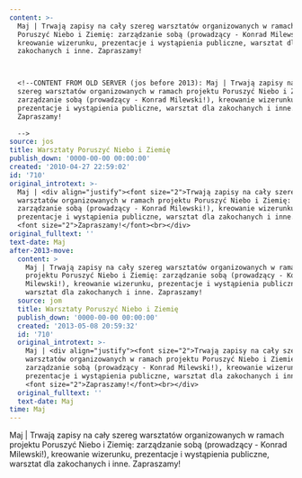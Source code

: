 ```yaml
---
content: >-
  Maj | Trwają zapisy na cały szereg warsztatów organizowanych w ramach projektu
  Poruszyć Niebo i Ziemię: zarządzanie sobą (prowadzący - Konrad Milewski!),
  kreowanie wizerunku, prezentacje i wystąpienia publiczne, warsztat dla
  zakochanych i inne. Zapraszamy!



  <!--CONTENT FROM OLD SERVER (jos before 2013): Maj | Trwają zapisy na cały
  szereg warsztatów organizowanych w ramach projektu Poruszyć Niebo i Ziemię:
  zarządzanie sobą (prowadzący - Konrad Milewski!), kreowanie wizerunku,
  prezentacje i wystąpienia publiczne, warsztat dla zakochanych i inne.
  Zapraszamy!
           
  -->
source: jos
title: Warsztaty Poruszyć Niebo i Ziemię
publish_down: '0000-00-00 00:00:00'
created: '2010-04-27 22:59:02'
id: '710'
original_introtext: >-
  Maj | <div align="justify"><font size="2">Trwają zapisy na cały szereg
  warsztatów organizowanych w ramach projektu Poruszyć Niebo i Ziemię:
  zarządzanie sobą (prowadzący - Konrad Milewski!), kreowanie wizerunku,
  prezentacje i wystąpienia publiczne, warsztat dla zakochanych i inne.</font>
  <font size="2">Zapraszamy!</font><br></div>         
original_fulltext: ''
text-date: Maj
after-2013-move:
  content: >
    Maj | Trwają zapisy na cały szereg warsztatów organizowanych w ramach
    projektu Poruszyć Niebo i Ziemię: zarządzanie sobą (prowadzący - Konrad
    Milewski!), kreowanie wizerunku, prezentacje i wystąpienia publiczne,
    warsztat dla zakochanych i inne. Zapraszamy!
  source: jom
  title: Warsztaty Poruszyć Niebo i Ziemię
  publish_down: '0000-00-00 00:00:00'
  created: '2013-05-08 20:59:32'
  id: '710'
  original_introtext: >-
    Maj | <div align="justify"><font size="2">Trwają zapisy na cały szereg
    warsztatów organizowanych w ramach projektu Poruszyć Niebo i Ziemię:
    zarządzanie sobą (prowadzący - Konrad Milewski!), kreowanie wizerunku,
    prezentacje i wystąpienia publiczne, warsztat dla zakochanych i inne.</font>
    <font size="2">Zapraszamy!</font><br></div>
  original_fulltext: ''
  text-date: Maj
time: Maj
---
```

Maj | Trwają zapisy na cały szereg warsztatów organizowanych w ramach projektu Poruszyć Niebo i Ziemię: zarządzanie sobą (prowadzący - Konrad Milewski!), kreowanie wizerunku, prezentacje i wystąpienia publiczne, warsztat dla zakochanych i inne. Zapraszamy!


<!--CONTENT FROM OLD SERVER (jos before 2013): Maj | Trwają zapisy na cały szereg warsztatów organizowanych w ramach projektu Poruszyć Niebo i Ziemię: zarządzanie sobą (prowadzący - Konrad Milewski!), kreowanie wizerunku, prezentacje i wystąpienia publiczne, warsztat dla zakochanych i inne. Zapraszamy!
         
-->

<!--{{json:{"created_date":"2010-04-27 22:59:02","publish_down":"0000-00-00 00:00:00","id":"710"}}}-->